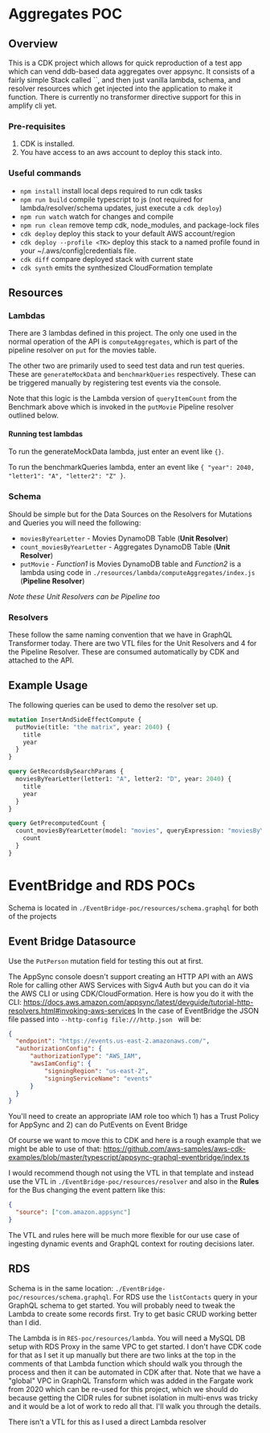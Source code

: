 # Aggregates POC

## Overview

This is a CDK project which allows for quick reproduction of a test app which can vend ddb-based data aggregates over appsync. It consists of a fairly simple Stack called ``, and then just vanilla lambda, schema, and resolver resources which get injected into the application to make it function. There is currently no transformer directive support for this in amplify cli yet.

### Pre-requisites

1. CDK is installed.
2. You have access to an aws account to deploy this stack into.

### Useful commands

* `npm install`               install local deps required to run cdk tasks
* `npm run build`             compile typescript to js (not required for lambda/resolver/schema updates, just execute a `cdk deploy`)
* `npm run watch`             watch for changes and compile
* `npm run clean`             remove temp cdk, node_modules, and package-lock files
* `cdk deploy`                deploy this stack to your default AWS account/region
* `cdk deploy --profile <TK>` deploy this stack to a named profile found in your ~/.aws/config|credentials file.
* `cdk diff`                  compare deployed stack with current state
* `cdk synth`                 emits the synthesized CloudFormation template

## Resources

### Lambdas

There are 3 lambdas defined in this project. The only one used in the normal operation of the API is `computeAggregates`, which is part of the pipeline resolver on `put` for the movies table.

The other two are primarily used to seed test data and run test queries. These are `generateMockData` and `benchmarkQueries` respectively. These can be triggered manually by registering test events via the console.

Note that this logic is the Lambda version of `queryItemCount` from the Benchmark above which is invoked in the `putMovie` Pipeline resolver outlined below.

#### Running test lambdas

To run the generateMockData lambda, just enter an event like `{}`.

To run the benchmarkQueries lambda, enter an event like `{ "year": 2040, "letter1": "A", "letter2": "Z" }`.

### Schema

Should be simple but for the Data Sources on the Resolvers for Mutations and Queries you will need the following:
* `moviesByYearLetter` - Movies DynamoDB Table (**Unit Resolver**)
* `count_moviesByYearLetter` - Aggregates DynamoDB Table (**Unit Resolver**)
* `putMovie` - *Function1* is Movies DynamoDB table and *Function2* is a lambda using code in `./resources/lambda/computeAggregates/index.js` (**Pipeline Resolver**)

*Note these Unit Resolvers can be Pipeline too*

### Resolvers

These follow the same naming convention that we have in GraphQL Transformer today. There are two VTL files for the Unit Resolvers and 4 for the Pipeline Resolver. These are consumed automatically by CDK and attached to the API.

## Example Usage

The following queries can be used to demo the resolver set up.

```graphql
mutation InsertAndSideEffectCompute {
  putMovie(title: "the matrix", year: 2040) {
    title
    year
  }
}

query GetRecordsBySearchParams {
  moviesByYearLetter(letter1: "A", letter2: "D", year: 2040) {
    title
    year
  }
}

query GetPrecomputedCount {
  count_moviesByYearLetter(model: "movies", queryExpression: "moviesByYearLetter") {
    count
  }
}
```

# EventBridge and RDS POCs

Schema is located in `./EventBridge-poc/resources/schema.graphql` for both of the projects

## Event Bridge Datasource

Use the `PutPerson` mutation field for testing this out at first.

The AppSync console doesn't support creating an HTTP API with an AWS Role for calling other AWS Services with Sigv4 Auth but you can do it via the AWS CLI or using CDK/CloudFormation. Here is how you do it with the CLI: https://docs.aws.amazon.com/appsync/latest/devguide/tutorial-http-resolvers.html#invoking-aws-services
In the case of EventBridge the JSON file passed into `--http-config file:///http.json ` will be:

```json
{
  "endpoint": "https://events.us-east-2.amazonaws.com/",
  "authorizationConfig": {
      "authorizationType": "AWS_IAM",
      "awsIamConfig": {
          "signingRegion": "us-east-2",
          "signingServiceName": "events"
      }
  }
}
```
You'll need to create an appropriate IAM role too which 1) has a Trust Policy for AppSync and 2) can do PutEvents on Event Bridge

Of course we want to move this to CDK and here is a rough example that we might be able to use of that: https://github.com/aws-samples/aws-cdk-examples/blob/master/typescript/appsync-graphql-eventbridge/index.ts

I would recommend though not using the VTL in that template and instead use the VTL in `./EventBridge-poc/resources/resolver` and also in the **Rules** for the Bus changing the event pattern like this:

```json
{
  "source": ["com.amazon.appsync"]
}
```

The VTL and rules here will be much more flexible for our use case of ingesting dynamic events and GraphQL context for routing decisions later.


## RDS

Schema is in the same location: `./EventBridge-poc/resources/schema.graphql`.
For RDS use the `listContacts` query in your GraphQL schema to get started. You will probably need to tweak the Lambda to create some records first. Try to get basic CRUD working better than I did.

The Lambda is in `RES-poc/resources/lambda`. You will need a MySQL DB setup with RDS Proxy in the same VPC to get started. I don't have CDK code for that as I set it up manually but there are two links at the top in the comments of that Lambda function which should walk you through the process and then it can be automated in CDK after that. Note that we have a "global" VPC in GraphQL Transform which was added in the Fargate work from 2020 which can be re-used for this project, which we should do because getting the CIDR rules for subnet isolation in multi-envs was tricky and it would be a lot of work to redo all that. I'll walk you through the details.


There isn't a VTL for this as I used a direct Lambda resolver

